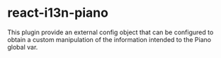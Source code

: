 # react-i13n-piano

This plugin provide an external config object that can be configured to obtain
a custom manipulation of the information intended to the Piano global var.
